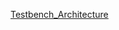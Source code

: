 [Testbench_Architecture](https://drive.google.com/drive/u/0/folders/1YAXybWP0dIjrTrLqEiLaKkpve25u-ez7)
